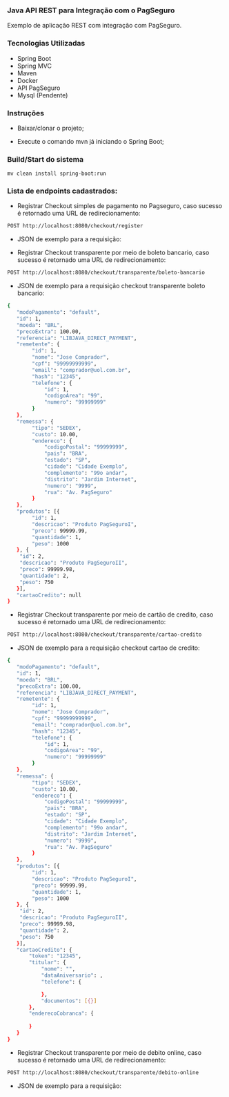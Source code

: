 ### Java API REST para Integração com o PagSeguro
Exemplo de aplicação REST com integração com PagSeguro.

### Tecnologias Utilizadas
- Spring Boot
- Spring MVC
- Maven
- Docker
- API PagSeguro
- Mysql (Pendente)

### Instruções

- Baixar/clonar o projeto;

- Execute o comando mvn já iniciando o Spring Boot; 

### Build/Start do sistema

```
mv clean install spring-boot:run
```


### Lista de endpoints cadastrados:

- Registrar Checkout simples de pagamento no Pagseguro, caso sucesso é retornado uma URL de redirecionamento:
```sh
POST http://localhost:8080/checkout/register
```
- JSON de exemplo para a requisição:



- Registrar Checkout transparente por meio de boleto bancario, caso sucesso é retornado uma URL de redirecionamento:
```sh
POST http://localhost:8080/checkout/transparente/boleto-bancario
```
- JSON de exemplo para a requisição checkout transparente boleto bancario:
```sh
{
   "modoPagamento": "default",
   "id": 1,
   "moeda": "BRL",
   "precoExtra": 100.00,
   "referencia": "LIBJAVA_DIRECT_PAYMENT",
   "remetente": {
        "id": 1,
        "nome": "Jose Comprador",
        "cpf": "99999999999",
        "email": "comprador@uol.com.br",
        "hash": "12345",
        "telefone": {
            "id": 1,
            "codigoArea": "99",
            "numero": "99999999"
        }
   },
   "remessa": {
        "tipo": "SEDEX",
        "custo": 10.00,
        "endereco": {
            "codigoPostal": "99999999",
            "pais": "BRA",
            "estado": "SP",
            "cidade": "Cidade Exemplo",
            "complemento": "99o andar",
            "distrito": "Jardim Internet",
            "numero": "9999",
            "rua": "Av. PagSeguro"
        }
   },
   "produtos": [{
        "id": 1,
        "descricao": "Produto PagSeguroI",
        "preco": 99999.99,
        "quantidade": 1,
        "peso": 1000
   }, {
    "id": 2,
    "descricao": "Produto PagSeguroII",
    "preco": 99999.98,
    "quantidade": 2,
    "peso": 750
   }],
   "cartaoCredito": null
}
```


- Registrar Checkout transparente por meio de cartão de credito, caso sucesso é retornado uma URL de redirecionamento:
```sh
POST http://localhost:8080/checkout/transparente/cartao-credito
```
- JSON de exemplo para a requisição checkout cartao de credito:
```sh
{
   "modoPagamento": "default",
   "id": 1,
   "moeda": "BRL",
   "precoExtra": 100.00,
   "referencia": "LIBJAVA_DIRECT_PAYMENT",
   "remetente": {
        "id": 1,
        "nome": "Jose Comprador",
        "cpf": "99999999999",
        "email": "comprador@uol.com.br",
        "hash": "12345",
        "telefone": {
            "id": 1,
            "codigoArea": "99",
            "numero": "99999999"
        }
   },
   "remessa": {
        "tipo": "SEDEX",
        "custo": 10.00,
        "endereco": {
            "codigoPostal": "99999999",
            "pais": "BRA",
            "estado": "SP",
            "cidade": "Cidade Exemplo",
            "complemento": "99o andar",
            "distrito": "Jardim Internet",
            "numero": "9999",
            "rua": "Av. PagSeguro"
        }
   },
   "produtos": [{
        "id": 1,
        "descricao": "Produto PagSeguroI",
        "preco": 99999.99,
        "quantidade": 1,
        "peso": 1000
   }, {
    "id": 2,
    "descricao": "Produto PagSeguroII",
    "preco": 99999.98,
    "quantidade": 2,
    "peso": 750
   }],
   "cartaoCredito": {
       "token": "12345",
       "titular": {
           "nome": "",
           "dataAniversario": ,
           "telefone": {

           },
           "documentos": [{}]
       },
       "enderecoCobranca": {
           
       }
   }
}
```


- Registrar Checkout transparente por meio de debito online, caso sucesso é retornado uma URL de redirecionamento:
```sh
POST http://localhost:8080/checkout/transparente/debito-online
```
- JSON de exemplo para a requisição:



